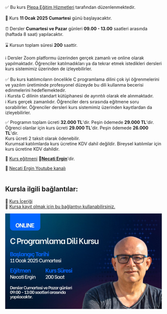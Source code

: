 ✅ Bu kurs [Plepa Eğitim Hizmetleri](https://plepa.com/) tarafından düzenlenmektedir.<br><br>
📅 Kurs __11 Ocak 2025 Cumartesi__ günü başlayacaktır.<br><br>
⏰ Dersler __Cumartesi ve Pazar__ günleri __09.00 - 13.00__ saatleri arasında (haftada 8 saat) yapılacaktır.<br><br>
⌛ Kursun toplam süresi __200__ saattir.<br><br>
ℹ️ Dersler Zoom platformu üzerinden gerçek zamanlı ve online olarak yapılmaktadır. Öğrenciler katılmadıkları ya da tekrar etmek istedikleri dersleri kurs sistemimiz üzerinden de izleyebilirler.<br><br>
✅ Bu kurs katılımcıların öncelikle C programlama dilini çok iyi öğrenmelerini ve yazılım üretiminde profesyonel düzeyde bu dili kullanma becerisi edinmelerini hedeflemektedir.<br>
ℹ️ Kursta C dilinin standart kütüphanesi de ayrıntılı olarak ele alınmaktadır.<br>
ℹ️ Kurs gerçek zamanlıdır. Öğrenciler ders sırasında eğitmene soru sorabilirler. Öğrenciler dersleri kurs sistemimiz üzerinden kayıtlardan da izleyebilirler. <br>

✅ Programın toplam ücreti **32.000 TL**'dir. Peşin ödemede **29.000 TL**'dir.<br> 
Öğrenci olanlar için kurs ücreti **29.000 TL**'dir. Peşin ödemede **26.000 TL**'dir.<br> 
Kurs ücreti 2 taksit olarak ödenebilir.<br>
Kurumsal katılımlarda kurs ücretine KDV dahil değildir. Bireysel katılımlar için kurs ücretine KDV dahildir.<br>

👨 [Kurs eğitmeni](https://github.com/necatiergin/OCAK_2025_C_KURSU/blob/main/kurs_egitmeni.md)
**&#128279;[Necati Ergin](https://www.linkedin.com/in/necati-ergin-045768176/)**'dir.

👨 [Necati Ergin Youtube kanalı](https://www.youtube.com/@necatiergin)<br><br>


## Kursla ilgili bağlantılar:
<!---&#128279; [Kursun Genel Tanıtımı](https://github.com/necatiergin/OCAK_2024_ONLINE_C_KURSU/blob/main/kurs_tanitimi.md)<br>--->
&#128279; [Kurs İçeriği](https://github.com/necatiergin/kurs_programlari/blob/main/c_programlama_dili.md)<br>
&#128279; [Kursa kayıt olmak için bu bağlantıyı kullanabilirsiniz.](https://us02web.zoom.us/meeting/register/tZYodOGspz8tHt0Elx57Iso-aDPSJ4wH2Hfd)

![kurs tanıtım görseli](https://github.com/necatiergin/OCAK_2025_C_KURSU/blob/main/c_kursu_gorseli.jpg)

<!---

![kurs tanıtım görseli](https://github.com/necatiergin/TEMMUZ_2023_ONLINE_C_KURSU/blob/main/C_kursu_gorseli.jpg)
--->
